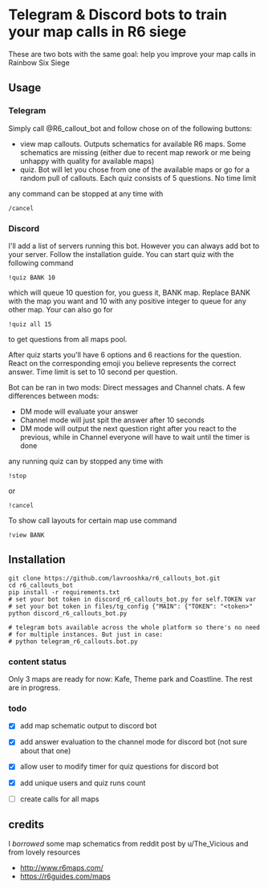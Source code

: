 # Telegram & Discord bots to train your map calls in R6 siege
These are two bots with the same goal: help you improve your map calls in Rainbow Six Siege   

## Usage
### Telegram
Simply call @R6_callout_bot and follow chose on of the following buttons:
* view map callouts. Outputs schematics for available R6 maps. Some schematics are missing (either due to recent map rework or me being unhappy with quality for available maps)
* quiz. Bot will let you chose from one of the available maps or go for a random pull of callouts. Each quiz consists of 5 questions. No time limit 

any command can be stopped at any time with 
```
/cancel
```


### Discord
I'll add a list of servers running this bot. However you can always add bot to your server. Follow the installation guide.
You can start quiz with the following command 
````
!quiz BANK 10
````
which will queue 10 question for, you guess it, BANK map. Replace BANK with the map you want and 10 with any positive integer to queue for any other map.
Your can also go for
````
!quiz all 15
```` 
to get questions from all maps pool.

After quiz starts you'll have 6 options and 6 reactions for the question. React on the corresponding emoji you believe represents the correct answer.
Time limit is set to 10 second per question. 

Bot can be ran in two mods: Direct messages and Channel chats. A few differences between mods:
* DM mode will evaluate your answer
* Channel mode will just spit the answer after 10 seconds
* DM mode will output the next question right after you react to the previous, while in Channel everyone will have to wait until the timer is done

any running quiz can by stopped any time with
````
!stop
````
or
````
!cancel
````

To show call layouts for certain map use command
````
!view BANK
````

## Installation

```
git clone https://github.com/lavrooshka/r6_callouts_bot.git
cd r6_callouts_bot
pip install -r requirements.txt
# set your bot token in discord_r6_callouts_bot.py for self.TOKEN var
# set your bot token in files/tg_config {"MAIN": {"TOKEN": "<token>" 
python discord_r6_callouts_bot.py

# telegram bots available across the whole platform so there's no need 
# for multiple instances. But just in case:
# python telegram_r6_callouts.bot.py 
```

### content status
Only 3 maps are ready for now: Kafe, Theme park and Coastline.
The rest are in progress.


### todo
- [x] add map schematic output to discord bot
- [x] add answer evaluation to the channel mode for discord bot (not sure about that one)
- [x] allow user to modify timer for quiz questions for discord bot
- [x] add unique users and quiz runs count
- [ ] create calls for all maps



## credits
I *borrowed* some map schematics from reddit post by u/The_Vicious
and from lovely resources 
* http://www.r6maps.com/
* https://r6guides.com/maps 
